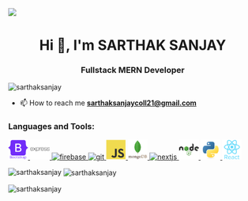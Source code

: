 


<img src='https://user-images.githubusercontent.com/107864062/215998834-bf4c7507-9be7-455d-a8ea-c714914e89e9.gif' style='width:100vw'/>


<h1 align="center">Hi 👋, I'm SARTHAK SANJAY</h1>
<h3 align="center">Fullstack MERN Developer</h3>

<p align="left"> <img src="https://komarev.com/ghpvc/?username=sarthaksanjay&label=Profile%20views&color=0e75b6&style=flat" alt="sarthaksanjay" /> </p>


- 📫 How to reach me **sarthaksanjaycoll21@gmail.com**

<h3 align="left">Languages and Tools:</h3>
<p align="left"> <a href="https://getbootstrap.com" target="_blank" rel="noreferrer"> <img src="https://raw.githubusercontent.com/devicons/devicon/master/icons/bootstrap/bootstrap-plain-wordmark.svg" alt="bootstrap" width="40" height="40"/> </a> <a href="https://expressjs.com" target="_blank" rel="noreferrer"> <img src="https://raw.githubusercontent.com/devicons/devicon/master/icons/express/express-original-wordmark.svg" alt="express" width="40" height="40"/> </a> <a href="https://firebase.google.com/" target="_blank" rel="noreferrer"> <img src="https://www.vectorlogo.zone/logos/firebase/firebase-icon.svg" alt="firebase" width="40" height="40"/> </a> <a href="https://git-scm.com/" target="_blank" rel="noreferrer"> <img src="https://www.vectorlogo.zone/logos/git-scm/git-scm-icon.svg" alt="git" width="40" height="40"/> </a> <a href="https://developer.mozilla.org/en-US/docs/Web/JavaScript" target="_blank" rel="noreferrer"> <img src="https://raw.githubusercontent.com/devicons/devicon/master/icons/javascript/javascript-original.svg" alt="javascript" width="40" height="40"/> </a> <a href="https://www.mongodb.com/" target="_blank" rel="noreferrer"> <img src="https://raw.githubusercontent.com/devicons/devicon/master/icons/mongodb/mongodb-original-wordmark.svg" alt="mongodb" width="40" height="40"/> </a> <a href="https://nextjs.org/" target="_blank" rel="noreferrer"> <img src="https://cdn.worldvectorlogo.com/logos/nextjs-2.svg" alt="nextjs" width="40" height="40"/> </a> <a href="https://nodejs.org" target="_blank" rel="noreferrer"> <img src="https://raw.githubusercontent.com/devicons/devicon/master/icons/nodejs/nodejs-original-wordmark.svg" alt="nodejs" width="40" height="40"/> </a> <a href="https://www.python.org" target="_blank" rel="noreferrer"> <img src="https://raw.githubusercontent.com/devicons/devicon/master/icons/python/python-original.svg" alt="python" width="40" height="40"/> </a> <a href="https://reactjs.org/" target="_blank" rel="noreferrer"> <img src="https://raw.githubusercontent.com/devicons/devicon/master/icons/react/react-original-wordmark.svg" alt="react" width="40" height="40"/> </a> </p>

<p><img align="left" src="https://github-readme-stats.vercel.app/api/top-langs?username=sarthaksanjay&show_icons=true&locale=en&layout=compact" alt="sarthaksanjay" /></p>

<p>&nbsp;<img align="center" src="https://github-readme-stats.vercel.app/api?username=sarthaksanjay&show_icons=true&locale=en&theme=dark&count_private=true&text_color=d3d3d3&icon_color=00E6FE&title_color=00E6FE" alt="sarthaksanjay" /></p>

<img align="center" src="https://github-readme-streak-stats.herokuapp.com/?user=sarthaksanjay&theme=dark&theme=black-ice&stroke=0000" alt="sarthaksanjay" />


